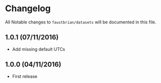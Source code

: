 # Changelog

All Notable changes to `faustbrian/datasets` will be documented in this file.

## 1.0.1 (07/11/2016)
- Add missing default UTCs

## 1.0.0 (04/11/2016)
- First release
